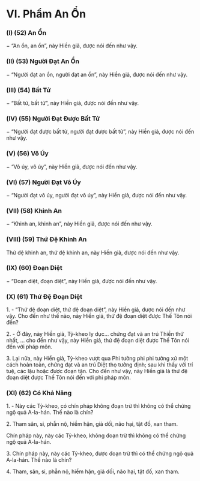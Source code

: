 # VI. Phẩm An Ổn

### (I) (52) An Ổn

− “An ổn, an ổn”, này Hiền giả, được nói đến như vậy.

<!--pg-->
### (II) (53) Người Ðạt An Ổn

− “Người đạt an ổn, người đạt an ổn”, này Hiền giả, được nói đến như vậy.

<!--pg-->
### (III) (54) Bất Tử
− “Bất tử, bất tử”, này Hiền giả, được nói đến như vậy.

<!--pg-->
### (IV) (55) Người Ðạt Ðược Bất Tử

− “Người đạt được bất tử, người đạt được bất tử”, này Hiền giả, được nói đến như vậy.

<!--pg-->
### (V) (56) Vô Úy

− “Vô úy, vô úy”, này Hiền giả, được nói đến như vậy.

<!--pg-->
### (VI) (57) Người Ðạt Vô Úy

− “Người đạt vô úy, người đạt vô úy”, này Hiền giả, được nói đến như vậy.

<!--pg-->
### (VII) (58) Khinh An

− “Khinh an, khinh an”, này Hiền giả, được nói đến như vậy.

<!--pg-->
### (VIII) (59) Thứ Ðệ Khinh An

Thứ đệ khinh an, thứ đệ khinh an, này Hiền giả, được nói đến như vậy.

<!--pg-->
### (IX) (60) Ðoạn Diệt

− “Ðoạn diệt, đoạn diệt”, này Hiền giả, được nói đến như vậy.

<!--pg-->
### (X) (61) Thứ Ðệ Ðoạn Diệt

1\. - “Thứ đệ đoạn diệt, thứ đệ đoạn diệt”, này Hiền giả, được nói đến như vậy. Cho đến như thế nào, này
Hiền giả, thứ đệ đoạn diệt được Thế Tôn nói đến?

2\. - Ở đây, này Hiền giả, Tỷ-kheo ly dục... chứng đạt và an trú Thiền thứ nhất, ... cho đến như vậy, này
Hiền giả, thứ đệ đoạn diệt được Thế Tôn nói đến với pháp môn.

3\. Lại nữa, này Hiền giả, Tỷ-kheo vượt qua Phi tưởng phi phi tưởng xứ một cách hoàn toàn, chứng đạt
và an trú Diệt thọ tưởng định; sau khi thấy với trí tuệ, các lậu hoặc được đoạn tận. Cho đến như vậy, này
Hiền giả là thứ đệ đoạn diệt được Thế Tôn nói đến với phi pháp môn.

<!--pg-->
### (XI) (62) Có Khả Năng

1\. - Này các Tỷ-kheo, có chín pháp không đoạn trừ thì không có thể chứng ngộ quả A-la-hán. Thế nào là
chín?

2\. Tham sân, si, phẫn nộ, hiềm hận, giả dối, não hại, tật đố, xan tham.

Chín pháp này, này các Tỷ-kheo, không đoạn trừ thì không có thể chứng ngộ quả A-la-hán.

3\. Chín pháp này, này các Tỷ-kheo, được đoạn trừ thì có thể chứng ngộ quả A-la-hán. Thế nào là chín?

4\. Tham, sân, si, phẫn nộ, hiềm hận, giả dối, não hại, tật đố, xan tham.
